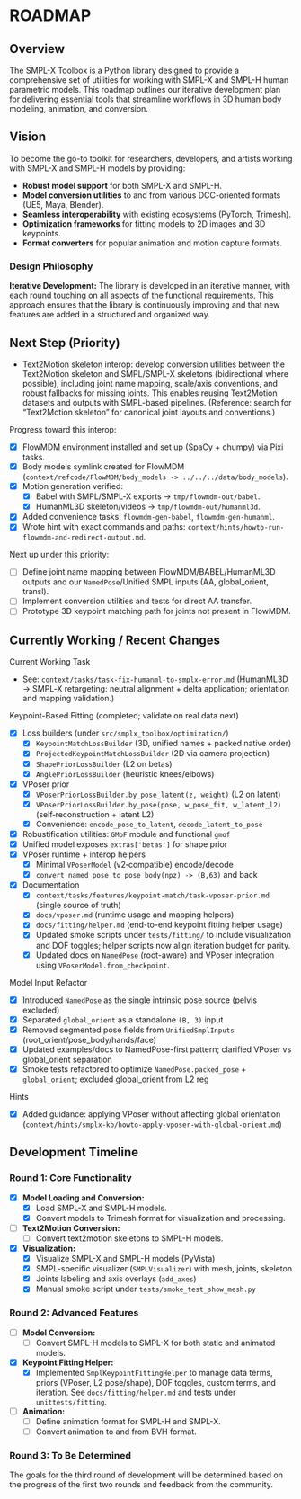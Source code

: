 # ROADMAP

## Overview

The SMPL-X Toolbox is a Python library designed to provide a comprehensive set of utilities for working with SMPL-X and SMPL-H human parametric models. This roadmap outlines our iterative development plan for delivering essential tools that streamline workflows in 3D human body modeling, animation, and conversion.

## Vision

To become the go-to toolkit for researchers, developers, and artists working with SMPL-X and SMPL-H models by providing:

- **Robust model support** for both SMPL-X and SMPL-H.
- **Model conversion utilities** to and from various DCC-oriented formats (UE5, Maya, Blender).
- **Seamless interoperability** with existing ecosystems (PyTorch, Trimesh).
- **Optimization frameworks** for fitting models to 2D images and 3D keypoints.
- **Format converters** for popular animation and motion capture formats.

### Design Philosophy

**Iterative Development:** The library is developed in an iterative manner, with each round touching on all aspects of the functional requirements. This approach ensures that the library is continuously improving and that new features are added in a structured and organized way.

## Next Step (Priority)

- Text2Motion skeleton interop: develop conversion utilities between the
  Text2Motion skeleton and SMPL/SMPL-X skeletons (bidirectional where
  possible), including joint name mapping, scale/axis conventions, and
  robust fallbacks for missing joints. This enables reusing Text2Motion
  datasets and outputs with SMPL-based pipelines. (Reference: search for
  “Text2Motion skeleton” for canonical joint layouts and conventions.)

Progress toward this interop:
- [x] FlowMDM environment installed and set up (SpaCy + chumpy) via Pixi tasks.
- [x] Body models symlink created for FlowMDM
      (`context/refcode/FlowMDM/body_models -> ../../../data/body_models`).
- [x] Motion generation verified:
  - [x] Babel with SMPL/SMPL‑X exports → `tmp/flowmdm-out/babel`.
  - [x] HumanML3D skeleton/videos → `tmp/flowmdm-out/humanml3d`.
- [x] Added convenience tasks: `flowmdm-gen-babel`, `flowmdm-gen-humanml`.
- [x] Wrote hint with exact commands and paths:
      `context/hints/howto-run-flowmdm-and-redirect-output.md`.

Next up under this priority:
- [ ] Define joint name mapping between FlowMDM/BABEL/HumanML3D outputs and
      our `NamedPose`/Unified SMPL inputs (AA, global_orient, transl).
- [ ] Implement conversion utilities and tests for direct AA transfer.
- [ ] Prototype 3D keypoint matching path for joints not present in FlowMDM.

## Currently Working / Recent Changes

Current Working Task
- See: `context/tasks/task-fix-humanml-to-smplx-error.md` (HumanML3D → SMPL‑X retargeting: neutral alignment + delta application; orientation and mapping validation.)

Keypoint-Based Fitting (completed; validate on real data next)
- [x] Loss builders (under `src/smplx_toolbox/optimization/`)
  - [x] `KeypointMatchLossBuilder` (3D, unified names + packed native order)
  - [x] `ProjectedKeypointMatchLossBuilder` (2D via camera projection)
  - [x] `ShapePriorLossBuilder` (L2 on betas)
  - [x] `AnglePriorLossBuilder` (heuristic knees/elbows)
- [x] VPoser prior
  - [x] `VPoserPriorLossBuilder.by_pose_latent(z, weight)` (L2 on latent)
  - [x] `VPoserPriorLossBuilder.by_pose(pose, w_pose_fit, w_latent_l2)` (self‑reconstruction + latent L2)
  - [x] Convenience: `encode_pose_to_latent`, `decode_latent_to_pose`
- [x] Robustification utilities: `GMoF` module and functional `gmof`
- [x] Unified model exposes `extras['betas']` for shape prior
- [x] VPoser runtime + interop helpers
  - [x] Minimal `VPoserModel` (v2‑compatible) encode/decode
  - [x] `convert_named_pose_to_pose_body(npz) -> (B,63)` and back
- [x] Documentation
  - [x] `context/tasks/features/keypoint-match/task-vposer-prior.md` (single source of truth)
  - [x] `docs/vposer.md` (runtime usage and mapping helpers)
  - [x] `docs/fitting/helper.md` (end-to-end keypoint fitting helper usage)
  - [x] Updated smoke scripts under `tests/fitting/` to include visualization and
        DOF toggles; helper scripts now align iteration budget for parity.
  - [x] Updated docs on `NamedPose` (root-aware) and VPoser integration using
        `VPoserModel.from_checkpoint`.

Model Input Refactor
- [x] Introduced `NamedPose` as the single intrinsic pose source (pelvis excluded)
- [x] Separated `global_orient` as a standalone `(B, 3)` input
- [x] Removed segmented pose fields from `UnifiedSmplInputs` (root_orient/pose_body/hands/face)
- [x] Updated examples/docs to NamedPose-first pattern; clarified VPoser vs global_orient separation
- [x] Smoke tests refactored to optimize `NamedPose.packed_pose` + `global_orient`; excluded global_orient from L2 reg

Hints
- [x] Added guidance: applying VPoser without affecting global orientation
      (`context/hints/smplx-kb/howto-apply-vposer-with-global-orient.md`)

## Development Timeline

### Round 1: Core Functionality

- [x] **Model Loading and Conversion:**
  - [x] Load SMPL-X and SMPL-H models.
  - [x] Convert models to Trimesh format for visualization and processing.
- [ ] **Text2Motion Conversion:**
  - [ ] Convert text2motion skeletons to SMPL-H models.
- [x] **Visualization:**
  - [x] Visualize SMPL-X and SMPL-H models (PyVista)
  - [x] SMPL-specific visualizer (`SMPLVisualizer`) with mesh, joints, skeleton
  - [x] Joints labeling and axis overlays (`add_axes`)
  - [x] Manual smoke script under `tests/smoke_test_show_mesh.py`

### Round 2: Advanced Features

- [ ] **Model Conversion:**
  - [ ] Convert SMPL-H models to SMPL-X for both static and animated models.
- [x] **Keypoint Fitting Helper:**
  - [x] Implemented `SmplKeypointFittingHelper` to manage data terms, priors
        (VPoser, L2 pose/shape), DOF toggles, custom terms, and iteration.
        See `docs/fitting/helper.md` and tests under `unittests/fitting`.
- [ ] **Animation:**
  - [ ] Define animation format for SMPL-H and SMPL-X.
  - [ ] Convert animation to and from BVH format.

### Round 3: To Be Determined

The goals for the third round of development will be determined based on the progress of the first two rounds and feedback from the community.
